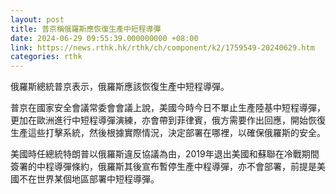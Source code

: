 ```yaml
---
layout: post
title: 普京稱俄羅斯應恢復生產中短程導彈
date: 2024-06-29 09:55:39.000000000 +08:00
link: https://news.rthk.hk/rthk/ch/component/k2/1759549-20240629.htm
categories: rthk
---
```


俄羅斯總統普京表示，俄羅斯應該恢復生產中短程導彈。

普京在國家安全會議常委會會議上說，美國今時今日不單止生產陸基中短程導彈，更加在歐洲進行中短程導彈演練，亦會帶到菲律賓，俄方需要作出回應，開始恢復生產這些打擊系統，然後根據實際情況，決定部署在哪裡，以確保俄羅斯的安全。

美國時任總統特朗普以俄羅斯違反協議為由，2019年退出美國和蘇聯在冷戰期間簽署的中程導彈條約，俄羅斯其後宣布暫停生產中程導彈，亦不會部署，前提是美國不在世界某個地區部署中短程導彈。

